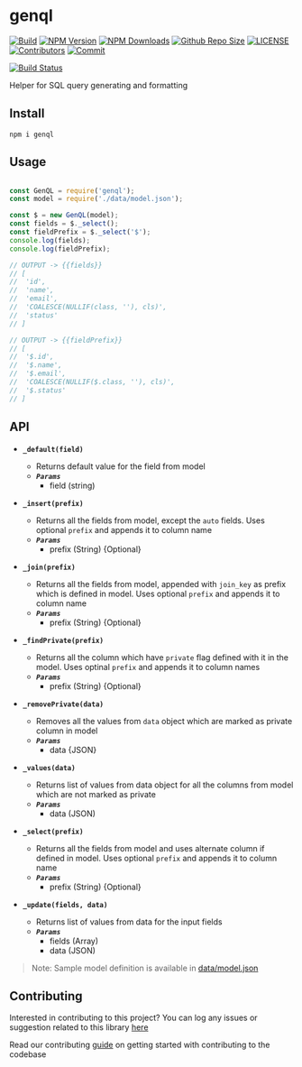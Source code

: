 # genql

[![Build](https://github.com/arshadkazmi42/genql/actions/workflows/nodejs.yml/badge.svg)](https://github.com/arshadkazmi42/genql/actions/workflows/nodejs.yml)
[![NPM Version](https://img.shields.io/npm/v/genql.svg)](https://www.npmjs.com/package/genql)
[![NPM Downloads](https://img.shields.io/npm/dt/genql.svg)](https://www.npmjs.com/package/genql)
[![Github Repo Size](https://img.shields.io/github/repo-size/arshadkazmi42/genql.svg)](https://github.com/arshadkazmi42/genql)
[![LICENSE](https://img.shields.io/npm/l/genql.svg)](https://github.com/arshadkazmi42/genql/blob/master/LICENSE)
[![Contributors](https://img.shields.io/github/contributors/arshadkazmi42/genql.svg)](https://github.com/arshadkazmi42/genql/graphs/contributors)
[![Commit](https://img.shields.io/github/last-commit/arshadkazmi42/genql.svg)](https://github.com/arshadkazmi42/genql/commits/master)


[![Build Status](https://api.travis-ci.com/arshadkazmi42/genql.svg?branch=master)](https://api.travis-ci.com/arshadkazmi42/genql)

Helper for SQL query generating and formatting

## Install

```
npm i genql
```

## Usage

```javascript

const GenQL = require('genql');
const model = require('./data/model.json');

const $ = new GenQL(model);
const fields = $._select();
const fieldPrefix = $._select('$');
console.log(fields);
console.log(fieldPrefix);

// OUTPUT -> {{fields}}
// [
//  'id',
//  'name',
//  'email',
//  'COALESCE(NULLIF(class, ''), cls)',
//  'status'
// ]

// OUTPUT -> {{fieldPrefix}}
// [
//  '$.id',
//  '$.name',
//  '$.email',
//  'COALESCE(NULLIF($.class, ''), cls)',
//  '$.status'
// ]

```

## API

- **`_default(field)`**
  - Returns default value for the field from model
  - ***`Params`***
    - field (string)

- **`_insert(prefix)`**
  - Returns all the fields from model, except the `auto` fields. Uses optional `prefix` and appends it to column name
  - ***`Params`***
    - prefix (String) {Optional}

- **`_join(prefix)`**
  - Returns all the fields from model, appended with `join_key` as prefix which is defined in model. Uses optional `prefix`  and appends it to column name
  - ***`Params`***
    - prefix (String) {Optional}

- **`_findPrivate(prefix)`**
  - Returns all the column which have `private` flag defined with it in the model. Uses optinal `prefix` and appends it to column names
  - ***`Params`***
    - prefix (String) {Optional}

- **`_removePrivate(data)`**
  - Removes all the values from `data` object which are marked as private column in model
  - ***`Params`***
    - data {JSON}

- **`_values(data)`**
  - Returns list of values from data object for all the columns from model which are not marked as private
  - ***`Params`***
    - data (JSON)

- **`_select(prefix)`**
  - Returns all the fields from model and uses alternate column if defined in model. Uses optional `prefix` and appends it to column name
  - ***`Params`***
    - prefix (String) {Optional}

- **`_update(fields, data)`**
  - Returns list of values from data for the input fields
  - ***`Params`***
    - fields (Array)
    - data (JSON)

> Note: Sample model definition is available in [data/model.json](data/model.json)


## Contributing

Interested in contributing to this project?
You can log any issues or suggestion related to this library [here](https://github.com/arshadkazmi42/genql/issues/new)

Read our contributing [guide](CONTRIBUTING.md) on getting started with contributing to the codebase

